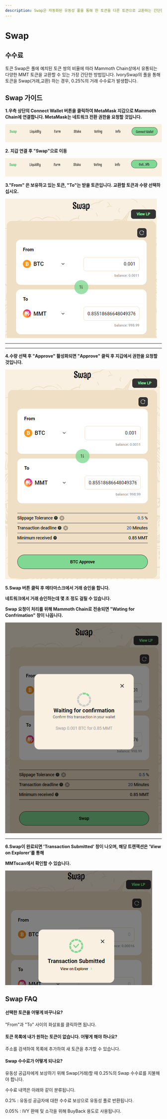 ```yaml
---
description: Swap은 자동화된 유동성 풀을 통해 한 토큰을 다른 토큰으로 교환하는 간단한 방법입니다.
---
```


# Swap

## 수수료

토큰 Swap은 풀에 예치된 토큰 쌍의 비율에 따라 Mammoth Chain상에서 유통되는 다양한 MMT 토큰을 교환할 수 있는 가장 간단한 방법입니다. IvorySwap의 풀을 통해 토큰을 Swap(거래,교환) 하는 경우, 0.25%의 거래 수수료가 발생합니다.

## Swap 가이드



**1.우측 상단의 Connect Wallet 버튼을 클릭하여 MetaMask 지갑으로 Mammoth Chain에 연결합니다. MetaMask는 네트워크 전환 권한을 요청할 것입니다.**

![](<../.gitbook/assets/image (28).png>)

**2. 지갑 연결 후 "Swap"으로 이동**

![](<../.gitbook/assets/image (42).png>)

**3."From" 은 보유하고 있는 토큰,  "To"는 받을 토큰입니다. 교환할 토큰과 수량 선택하십시오.**

![](<../.gitbook/assets/image (16) (2).png>)

****

****

**4.수량 선택 후 "Approve" 활성화되면 "Approve" 클릭 후 지갑에서 권한을 요청할 것입니다.**

!["Approve" 승인 후 "Swap" 버튼이 활성화 되고 "Swap"을 클릭합니다.](<../.gitbook/assets/image (25) (1).png>)

**5.Swap 버튼 클릭 후 메타마스크에서 거래 승인을 합니다.**&#x20;

**네트워크에서 거래 승인하는데 몇 초 정도 걸릴 수 있습니다.**

**Swap 요청이 처리를 위해 Mammoth Chain로 전송되면 "Wating for Confrimation" 창이 나옵니다.**&#x20;

![](<../.gitbook/assets/image (1) (1).png>)



****

**6.Swap이 완료되면 'Transaction Submitted' 창이 나오며, 해당 트랜잭션은 'View on Explorer'를 통해**

**MMTscan에서 확인할 수 있습니다.**

![](<../.gitbook/assets/image (43) (1).png>)

## Swap FAQ

#### **선택한 토큰을 어떻게 바꾸나요?**

"From"과 "To" 사이의 화살표를 클릭하면 됩니다.

#### **토큰 목록에 내가 원하는 토큰이 없습니다. 어떻게 해야 하나요?**

주소를 검색하여 목록에 추가하여 새 토큰을 추가할 수 있습니다.

#### **Swap 수수료가 어떻게 되나요?**

유동성 공급자에게 보상하기 위해 Swap(거래)할 때 0.25%의 Swap 수수료를 지불해야 합니다.

수수료 내역은 아래와 같이 분류됩니다.

0.2% : 유동성 공급자에 대한 수수료 보상으로 유동성 풀로 반환됩니다.

0.05% : IVY 환매 및 소각을 위해 BuyBack 용도로 사용됩니다.

